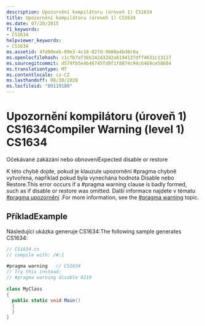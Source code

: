 ```yaml
---
description: Upozornění kompilátoru (úroveň 1) CS1634
title: Upozornění kompilátoru (úroveň 1) CS1634
ms.date: 07/20/2015
f1_keywords:
- CS1634
helpviewer_keywords:
- CS1634
ms.assetid: 4fd00eeb-89e3-4c18-827d-9b00a4bd8c9a
ms.openlocfilehash: c1cfb7af36b142d32d2a8194127dff4631c13127
ms.sourcegitcommit: d579fb5e4b46745fd0f1f8874c94c6469ce58604
ms.translationtype: MT
ms.contentlocale: cs-CZ
ms.lasthandoff: 08/30/2020
ms.locfileid: "89119180"
---
```

# <a name="compiler-warning-level-1-cs1634"></a><span data-ttu-id="63af1-103">Upozornění kompilátoru (úroveň 1) CS1634</span><span class="sxs-lookup"><span data-stu-id="63af1-103">Compiler Warning (level 1) CS1634</span></span>
<span data-ttu-id="63af1-104">Očekávané zakázání nebo obnovení</span><span class="sxs-lookup"><span data-stu-id="63af1-104">Expected disable or restore</span></span>  
  
 <span data-ttu-id="63af1-105">K této chybě dojde, pokud je klauzule upozornění #pragma chybně vytvořena, například pokud byla vynechána hodnota Disable nebo Restore.</span><span class="sxs-lookup"><span data-stu-id="63af1-105">This error occurs if a #pragma warning clause is badly formed, such as if disable or restore was omitted.</span></span> <span data-ttu-id="63af1-106">Další informace najdete v tématu [#pragma upozornění](../language-reference/preprocessor-directives/preprocessor-pragma-warning.md) .</span><span class="sxs-lookup"><span data-stu-id="63af1-106">For more information, see the [#pragma warning](../language-reference/preprocessor-directives/preprocessor-pragma-warning.md) topic.</span></span>  
  
## <a name="example"></a><span data-ttu-id="63af1-107">Příklad</span><span class="sxs-lookup"><span data-stu-id="63af1-107">Example</span></span>  
 <span data-ttu-id="63af1-108">Následující ukázka generuje CS1634:</span><span class="sxs-lookup"><span data-stu-id="63af1-108">The following sample generates CS1634:</span></span>  
  
```csharp  
// CS1634.cs  
// compile with: /W:1  
  
#pragma warning   // CS1634  
// Try this instead:  
// #pragma warning disable 0219  
  
class MyClass  
{  
  public static void Main()  
  {  
  }  
}  
```
